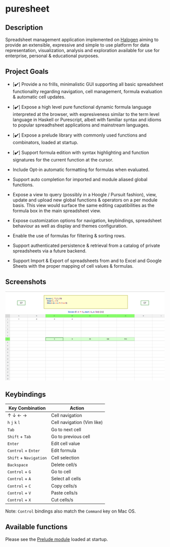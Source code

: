 # puresheet

## Description

Spreadsheet management application implemented on [Halogen](https://github.com/purescript-halogen/purescript-halogen) 
aiming to provide an extensible, expressive and simple to use platform
for data representation, visualization, analysis and exploration available
for use for enterprise, personal & educational purposes.

## Project Goals

- [:heavy_check_mark:] Provide a no frills, minimalistic GUI supporting all basic spreadsheet functionality regarding navigation, cell management, formula evaluation & automatic cell updates.

- [:heavy_check_mark:] Expose a high level pure functional dynamic formula language interpreted at the browser, with expresiveness similar to the term level language in Haskell or Purescript, albeit with familiar syntax and idioms to popular spreadhsheet applications and mainstream languages.

- [:heavy_check_mark:] Expose a prelude library with commonly used functions and combinators, loaded at startup.

- [:heavy_check_mark:] Support formula edition with syntax highlighting and function signatures for the current function at the cursor.

- Include Opt-in automatic formatting for formulas when evaluated.

- Support auto completion for imported and module aliased global functions.

- Expose a view to query (possibly in a Hoogle / Pursuit fashion), view, update and upload new global functions & operators on a per module basis. This view would surface the same editing capatibilities as the formula box in the main spreadsheet view.

- Expose customization options for navigation, keybindings, spreadsheet behaviour as well as display and themes configuration.

- Enable the use of formulas for filtering & sorting rows.

- Support authenticated persistence & retrieval from a catalog of private spreadsheets via a future backend.

- Support Import & Export of spreadsheets from and to Excel and Google Sheets with the proper mapping of cell values & formulas.


## Screenshots

![](assets/screenshot.png)
    
## Keybindings

<center>

| Key Combination | Action |
| --------------- | ------ |
| &uarr; &darr; &larr; &rarr; | Cell navigation |
| `h` `j` `k` `l` | Cell navigation (Vim like) |
| `Tab` | Go to next cell |
| `Shift` + `Tab` | Go to previous cell |
| `Enter` | Edit cell value |
| `Control` + `Enter` | Edit formula |
| `Shift` + `Navigation` | Cell selection |
| `Backspace` | Delete cell/s |
| `Control` + `G` | Go to cell |
| `Control` + `A` | Select all cells |
| `Control` + `C` | Copy cells/s |
| `Control` + `V` | Paste cells/s |
| `Control` + `X` | Cut cells/s |

</center>

Note: `Control` bindings also match the `Command` key on Mac OS.


## Available functions

Please see the [Prelude module](lib/Prelude.pursh) loaded at startup.
